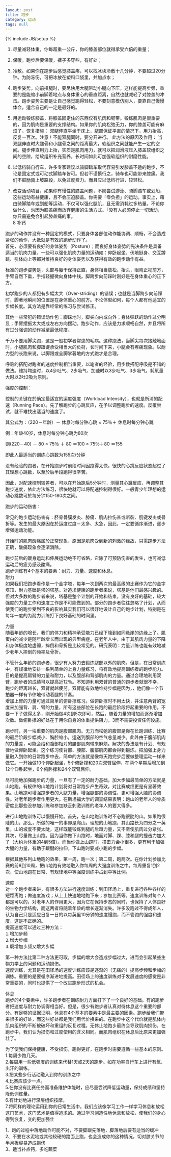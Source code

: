 ```yaml
---
layout: post
title: 跑步
category: 运动
tags: null
---
```

{% include JB/setup %}
1. 尽量减轻体重，你每超重一公斤，你的膝盖部位就得承受六倍的重量；  
  
2. 保暖。跑步后要保暖，裤子多穿些，有好处；  
  
3. 冷敷。如果你在跑步后感觉膝盖疼，可以找冰块冷敷十几分钟，不要超过20分钟。为防冻伤，可把冰放在塑料口袋里，并加点水；  
  
4. 跑步姿势。向前摆腿时，要尽快用大腿带动小腿向下压，这样能提高步频，重要的是能缩小前脚着地点与身体重心的垂直距离，自然也就减轻了对膝盖的冲击。跑步姿势主要是让自己感觉跑得轻松，不要刻意模仿别人，要靠自己慢慢体会，适合自己的一定是最好的。  
  
5. 用运动锻炼膝盖，将膝盖固定住的东西仅有肌肉和韧带。锻炼肌肉是很重要的，因为肌肉是重要的支撑结构。如果你的肌肉松弛无力，你的膝盖可能有麻烦了。恢复措施： 双腿伸直平坐于床上，腿部保证平直的情况下，用力抬高，反复一百次。注意！不能双腿同时，要分开进行。 此方法的原因及作用： 当双腿伸直时大腿骨和小腿骨之间的距离最大，软组织之间就能产生一定的空间。腿步伸直用力上抬，实质是肌肉用力，就可以把润滑液压入膝盖软组织之间的空隙，给软组织补充营养，长时间如此可加强软组织的耐磨性能。  
  
6. 以低档骑自行车，许多专家建议以骑脚踏车取代容易引发膝盖不适的跑步，不论是固定式或可动式脚踏车皆可。但若不谨慎行之，骑车也可能带来膝痛。我们不鼓励骑上坡路段，以免过度费力。而且应以低档行进，较轻松。  
  
7. 改变活动项目，如果你有慢性的膝盖问题，不妨尝试游泳、骑脚踏车或划船，这些运动有益健康，且不会压迫膝盖。你需要「零负担」的运动。事实上，藉由骑脚踏车或划船等运动，不仅可以强化腿肌，且无需消耗过多热量。不论你做什么，勿因为膝盖痛而放弃健康的生活方式。「没有人必须停止一切活动，你只需避免会引起膝盖痛的事。  
8 补钙  
  
跑步的动作并没有一种固定的模式，只要身体各部位动作能协调、顺畅，不会造成紧张的动作，大抵就是有效的跑步动作了。  
首先，必须要有良好的身体姿势（Posture）；而良好身体姿势的先决条件是具备适当的肌肉力量。一些可以强化肌肉力量的运动如：仰卧起坐、伏地挺身、交互蹲跳、引体向上等都对维持良好的身体姿势以及获得有效的跑步动作有益。  
  
标准的跑步姿势是，头部与躯干保持正直，身体相当放松，抬头，眼睛正视前方，手臂自然下垂，手指轻握微向身体中线。脚跨步向前踩时刚好是在身体重心的正下方。  
  
初学跑步的人都犯有步幅太大（Over-striding）的错误；也就是当脚跨步向前踩时，脚著地瞬间的位置是在身体重心的前方。不论体型如何，每个人都有他适宜的步幅长度。其方法是靠经常的练习与尝试修正。  
  
其他一些常犯的错误动作包：脚踩地时，脚尖向内或向外；身体弹跃的动作过分明显；手臂摆振太大或成左右方向摆动。跑步动作，应该是力求顺畅自然，并且将所有过分强调的动作减至最低程度。  
  
千万不要用脚尖跑，这是一般初学者常患的毛病。这种跑法，当脚尖每次接触地面时，小腿肌肉和脚跟键承受相当大的负荷，长时间下来，小腿会有疼痛现象。以耐力型的长跑来说，以脚跟或全脚掌著地的方式跑才是合理。  
  
呼吸的搭配对跑者的速度控制相当重要，以笔者的经验，用步数搭配呼吸是不错的做法。维持均速时，以4步吐气、2步吸气、加速时以3步吐气、3步吸气，耗氧量大时以2吐2吸为原则。  
  
强度的控制：  
  
控制的关键在於确定最适宜的运度强度（Workload Intensity），也就是所消的配速（Running Pace）。先了解跑步的心跳反应，在予以调整跑步的速度。反覆尝试，就不难找出适当的速度了。  
  
其公式为：（220－年龄）－ 休息时每分钟心跳 × 75％＋ 休息时每分钟心跳  
  
例：年龄40岁，休息时每分钟心跳为80次  
  
则(220－40) － 80 × 75％ ＋ 80 ＝100 × 75％＋80 ＝155  
  
即此人最适当的训练心跳数为155次/分钟  
  
没有经验的跑者，在开始跑步时前段时间因跑得太快，很快的心跳反应状态超过了其理想心跳数，以至於后半段跑得很辛苦。  
  
因此，对配速控制较差者，可以在开始跑后5分钟时，测量其心跳反应，再调整其跑步速度，依此方法练习，很快地就可以将配速控制得很好。一般青少年理想的运动心跳数可於每分钟150-180次之间。  
  
跑步的运动伤害：  
  
常见的跑步运动伤害有：胫骨骨膜发炎、膝痛、肌肉拉伤甚或断裂、肌键发炎或骨折等。发生的最大原因在於运度过度－太多、太急，因此，一定要循序渐进，逐步增强运动功能。  
  
开始时的肌肉酸痛属於正常现象，原因是肌肉受到新的刺激的缘故，只需跑步方法正确，酸痛现象会逐渐消除。  
  
跑步前后的暖身运动和伸展运动绝不可省略，它除了可预防伤害的发生，也可减低运动后的疲劳感及酸痛。  
跑步训练有4个基本的要素：耐力、力量、速度和休息。  
耐力  
如果我们把跑步看作是一个金字塔，每年一次到两次的最高级的比赛作为它的金字塔顶，耐力基础是塔的塔基。对追求健康的跑步者来说，塔基是他们最感兴趣的。但对大多数的跑步者来说，塔基是整个计划的开始和结束，没有良好的基础，较大强度的力量工作和速度工作是不可能做到的。部分的跑步者往往忽略了计划，从而使我们的跑步受到不良的影响其实我们可以很好地设计自己的跑步计划，特别是在每年一度的为耐力训练打下良好基础的时间里。  
  
力量  
随着年龄的增长，我们的体力和精神承受能力已经下降到如同悬崖的边缘上了。肌蛋白的减少是随年龄增长而出现的典型病症。在老年人中，由于其肌肉力量的下降和身体极度地虚弱，摔倒和骨折是比较常见的。研究表明：力量训练也能有效地减少老年人摔倒的频率及骨折。  
  
不管什么年龄的跑步者，很少有人努力去锻炼腿部以外的肌肉。但是，在日常训练中，有规律地安排一系列简单的上身力量练习，将有效地提高训练者的跑步能力。目的是提高肩臂的力量和耐力，以及腹部和背部肌肉的力量。通过合理地利用双臂，跑步者的成绩可以提高近12％。不知道利用双臂的普通的跑步者就很不幸，跑步的距离越长，双臂就越疲劳。双臂能有效地维持步幅是因为，，他们像一个节拍器一样有节律地带动着腿的节奏。  
增加上臂的力量可通过简单的俯卧撑练习。做俯卧撑时不用太快，并注意两臂的宽度来加强背、肩、臂的力量，所有这些部位在长跑的最后阶段将起重要的作用。不要一下子做得太多，刚开始做4次到5次即可，然后，随着力量的增加而逐渐增加次数。做俯卧撑的好处在于用你自身的体重提供阻力，3而不需要投资任何设施。  
  
跑步时，另一块重要的肌肉是腹部肌肉。无力而松弛的腹部是你在长跑训练、比赛的最后阶段步幅减小、胸腔缩小，运送到腹部的空气总量减少。此外由于腹部肌肉的力量差，可能会给和腹部相对的腰部肌肉带来麻烦。解决的办法是有计划、有规律地做仰卧起坐。这个练习使背部、腰部、腹部肌肉都会得到锻炼。把加强上身力量融入到你的日常跑步中去，简单的方法就是像每天跑完步后要做整理运动一样来做它。一开始做10个仰卧起坐，5个俯卧撑和20次双臂屈伸，在两个星期后增加到12个仰卧起坐，6个俯卧撑和24个双臂屈伸。  
  
尽可能地加强跑步的力量，一旦有了一定的耐力基础，加大步幅最简单的方法就是山地跑。有规律的山地跑计划将对日常跑步产生奇效，对比赛成绩更是有显著效果。山地跑可增强跑步者的大腿力量，增强腿部的协调性，更可增强大脑的协调性。对老年跑步者作用更大。在斯坦福大学的调查结果表明：跑山的老年人的骨质密度比那些没参加训练和参加缺乏刺激训练的老年人的要大得多。  
  
进行山地跑训练可以慢慢开始。首先，在山地跑训练时不必跑很陡的山。如果跑很陡的山，那么，所做的唯一的事即是爬山。理想的山地跑，其山路长为四分之一英里，山的坡度不要太陡，这样既能锻炼到腿的后蹬力量，又不至使肌肉过分紧张。其次，尽量做上山跑。因为当你做下山跑时，地面对脚、踝、膝和腿的撞击力加大了（大约为体重的4到5倍）。而当你做上山跑时，撞击力会小很多，更有利于加强大腿的力量，有助于跟腱的拉伸。下山跑时要减小跑的步幅。  
  
根据其他系列山地跑的效果，第一周，跑一次；第二周，跑两次。在你计划参加比赛的前8到10周，把山地跑有效地融入你每周的大强度训练之中。每周重复1到2次，使山地跑在日常、有规律地中等强度训练中占到中等比例。  
  
速度  
对一个跑步者来讲，有很多方法进行速度训练：到田径场上，重复进行各种各样的短距离跑；做速度游戏；从上上快速地地跑下来；参加比赛等。速度训练对每个人都是可以的，对老年人的作用更大，因为它在保持步态的同时，也保持了人体良好的生物力学结构，而这两者将随着年龄的增长逐渐消失。许多没跑过不得成年人，认为自己只是适应日复一日的以每英里10分钟的速度慢跑，而不管跑的强度和速度，这是不正确的。  
提高速度可以通过三种方法：  
⒈增加步频  
⒉增大步幅  
⒊既增加步频又增大步幅  
  
第一种方法比第二种方法更可取，步幅的增大会造成步幅过大，进而会引起某些生物力学上的问题和运动损伤。  
速度训练，尤其是在田径场的速度训练应该是逐渐的（无痛的）提高步频和步幅的训练。重要的是要循序渐进地提高。田径场上的速度训练对于发展速度的感觉是非常重要的，同时也提供了一个改进跑步形式的机会。  
  
休息  
跑步的4个要素中，许多跑步者在训练耐力方面打下了一个良好的基础。有的跑步者把速度与耐力协调得相当好。但是，很少有跑步者认真对待休息这个重要的部分。有足够的证据证明，休息在4个基本的要素中是最主要的因素。跑步给我们带来很多的好处，而这些好处都是我们用代价换来的。在跑步中这个代价就是肌体内肌肉组织的不断被破坏和重组的反复过程。无休止地跑步最终会导致肌肉损伤，在跑步中，我们认为损伤和过度使用的含义相同。而肌肉组织在休息后比原来更加强壮了。  
  
为了使我们保持健康，不受损伤，跑得更好，在跑步时需要遵循一些基本的原则。  
1.每周少跑几天。  
2.每周用一些低强度的训练来代替1天或2天的跑步。如在功率自行车上进行有氧、出汗的训练。  
3.把某些步行活动融入到你的训练之中  
4.比赛应该少一点。  
5.在你没有比赛任务而准备维护体能时，应尽量尝试降低运动量，保持成绩和坚持降低训练量。  
6.有计划地进行深层组织按摩。  
7.将同样的理论运用到你的日常生活中。我们应该像学习工作一样学习休息和放松这门艺术，这门艺术是值得追求的。通过学习创造性地休息和放松，使我们的身心得到恢复，变的更加强壮  
  
1、跑的过程中落地动作可能不对，不要脚跟先落地，脚落地后要有适当的缓冲  
2、不要在水泥地或其他较硬的路面上跑，也会造成你的这种情况，切对膝关节的半月板容易造成损伤  
3、适当补点钙，多吃蔬菜
